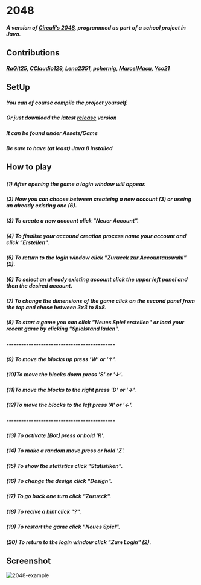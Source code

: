 #  2048
##### A version of [Circuli’s 2048](https://github.com/gabrielecirulli/2048), programmed as part of a school project in Java.
## Contributions
##### [RaGit25](https://github.com/RaGit25), [CClaudio129](https://github.com/CClaudio129), [Lena2351](https://github.com/Lena2351), [pchernig](https://github.com/pchernig), [MarcelMacu](https://github.com/MarcelMacu), [Yso21](https://github.com/Yso21)
## SetUp
##### You can of course compile the project yourself.
##### Or just download the latest [release](https://github.com/RaGit25/2048/releases) version
##### It can be found under Assets/Game
##### *Be sure to have (at least) Java 8 installed*
## How to play
##### 
##### (1)	After opening the game a login window will appear.
##### (2)	Now you can choose between createing a new account (3) or useing an already existing one (6).
##### (3)	To create a new account click "Neuer Account".
##### (4)	To finalise your accound creation process name your account and click "Erstellen".
##### (5)	To return to the login window click "Zurueck zur Accountauswahl" (2).
##### (6)	To select an already existing account click the upper left panel and then the desired account.
##### (7)	To change the dimensions of the game click on the second panel from the top and chose between 3x3 to 8x8.
##### (8)	To start a game you can click "Neues Spiel erstellen" or load your recent game by clicking "Spielstand laden".
##### --------------------------------------------
##### (9)	To move the blocks up press 'W' or '↑'.  
##### (10)To move the blocks down press 'S' or '↓'.  
##### (11)To move the blocks to the right press 'D' or '→'.  
##### (12)To move the blocks to the left press 'A' or '←'.  
##### --------------------------------------------
##### (13)	To activate [Bot] press or hold 'R'.
##### (14)	To make a random move press or hold 'Z'.
##### (15)	To show the statistics click "Statistiken".
##### (16)	To change the design click "Design".
##### (17)	To go back one turn click "Zurueck".
##### (18)	To recive a hint click "?".
##### (19)	To restart the game click "Neues Spiel".
##### (20)	To return to the login window click "Zum Login" (2).
## Screenshot
![2048-example](https://user-images.githubusercontent.com/69145397/124947468-246aa700-e010-11eb-8d0f-919a15cf66bd.png)
